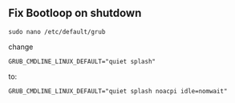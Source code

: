 ## Fix Bootloop on shutdown

```
sudo nano /etc/default/grub
```

change

```
GRUB_CMDLINE_LINUX_DEFAULT="quiet splash"
```

to:

```
GRUB_CMDLINE_LINUX_DEFAULT="quiet splash noacpi idle=nomwait"
```
